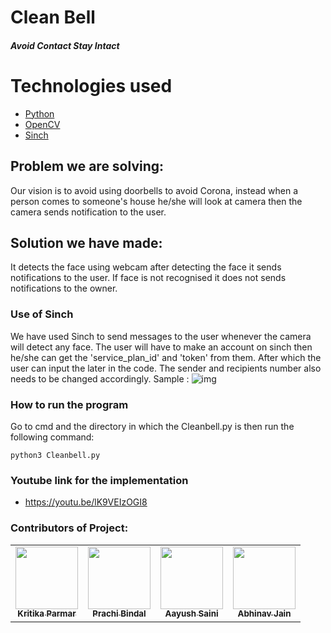 # Clean Bell
##### Avoid Contact Stay Intact

# Technologies used
- [Python](https://www.python.org/) 
- [OpenCV](https://opencv.org/)
- [Sinch](https://www.sinch.com/)

## Problem we are solving: 
Our vision is to avoid using doorbells to avoid Corona, instead when a person comes to someone's house he/she will look at camera then the camera sends notification to the user.
## Solution we have made:
It detects the face using webcam after detecting the face it sends notifications to the user. If face is not recognised it does not sends notifications to the owner.

### Use of Sinch
We have used Sinch to send messages to the user whenever the camera will detect any face.
The user will have to make an account on sinch then he/she can get the 'service_plan_id' and 'token' from them. After which the user can input the later in the code. The sender and recipients number also needs to be changed accordingly.
Sample :
![img](https://user-images.githubusercontent.com/59971890/103369725-e20c5e80-4af0-11eb-80bb-6f19ef60a5ef.png)

### How to run the program
Go to cmd and the directory in which the Cleanbell.py is then run the following command: 
```
python3 Cleanbell.py
```

### Youtube link for the implementation
- https://youtu.be/lK9VEIzOGI8


### Contributors of Project:
<table>
  <tr>
    <td align="center"><a href="https://github.com/kritikaparmar-programmer"><img src="https://avatars1.githubusercontent.com/u/59971890?s=460&u=f58bbd406bcbc2702101d9a2adf59e72e0cb838c&v=4" width="100px;" alt=""/><br /><sub><b>Kritika Parmar</b></sub></a></td>
    <td align="center"><a href="https://github.com/Prachi0203"><img src="https://avatars2.githubusercontent.com/u/58703496?s=460&u=bff1922e0bcb6878f039b9961a568cbad6021cbb&v=4" width="100px;" alt=""/><br /><sub><b>Prachi Bindal</b></sub></a></td>
    <td align="center"><a href="https://github.com/AayushSaini101"><img src="https://avatars1.githubusercontent.com/u/60972989?s=460&u=1f5c557fd1ce49c53307a129ae1ee42ccd1bb570&v=4" width="100px;" alt=""/><br /><sub><b>Aayush Saini</b></sub></a></td>
    <td align="center"><a href="https://github.com/abhi-146"><img src="https://avatars2.githubusercontent.com/u/58175317?s=460&u=cdd536b16ce399e0d400678a56808feb44c63448&v=4" width="100px;" alt=""/><br /><sub><b>Abhinav Jain</b></sub></a></td>
  </tr>
</table>